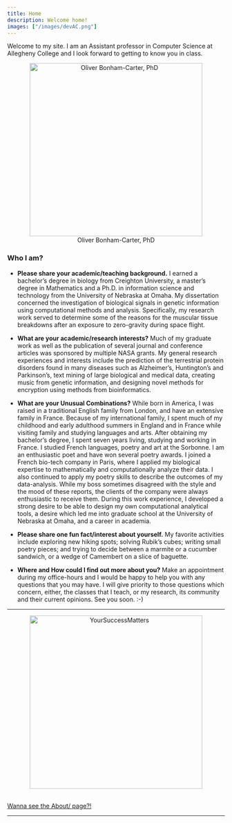 ```yaml
---
title: Home
description: Welcome home!
images: ["/images/devAC.png"]
---
```

Welcome to my site. I am an Assistant professor in Computer Science at Allegheny College and I look forward to getting to know you in class.

<!-- ![Welcome](/images/me_dam_ii.png)
Oliver Bonham-Carter, PhD -->

<center>
<img src="images/main/me_dam_700.png" alt="Oliver Bonham-Carter, PhD" style="width:400px;"/>
</center>


<!-- add a line drop -->
<center>
&#x200B;
Oliver Bonham-Carter, PhD
&#x200B;
</center>

### Who I am?

+ __Please share your academic/teaching background.__
I earned a bachelor’s degree in biology from Creighton University, a master’s degree in Mathematics and a Ph.D. in information science and technology from the University of Nebraska at Omaha. My dissertation concerned the investigation of biological signals in genetic information using computational methods and analysis. Specifically, my research work served to determine some of the reasons for the muscular tissue breakdowns after an exposure to zero-gravity during space flight.

+ __What are your academic/research interests?__
Much of my graduate work as well as the publication of several journal and conference articles was sponsored by multiple NASA grants. My general research experiences and interests include the prediction of the terrestrial protein disorders found in many diseases such as Alzheimer’s, Huntington’s and Parkinson’s, text mining of large biological and medical data, creating music from genetic information, and designing novel methods for encryption using methods from bioinformatics.

+ __What are your Unusual Combinations?__
While born in America, I was raised in a traditional English family from London, and have an extensive family in France. Because of my international family, I spent much of my childhood and early adulthood summers in England and in France while visiting family and studying languages and arts. After obtaining my bachelor’s degree, I spent seven years living, studying and working in France. I studied French languages, poetry and art at the Sorbonne. I am an enthusiastic poet and have won several poetry awards. I joined a French bio-tech company in Paris, where I applied my biological expertise to mathematically and computationally analyze their data. I also continued to apply my poetry skills to describe the outcomes of my data-analysis. While my boss sometimes disagreed with the style and the mood of these reports, the clients of the company were always enthusiastic to receive them. During this work experience, I developed a strong desire to be able to design my own computational analytical tools, a desire which led me into graduate school at the University of Nebraska at Omaha, and a career in academia.

+ __Please share one fun fact/interest about yourself.__
My favorite activities include exploring new hiking spots; solving Rubik’s cubes; writing small poetry pieces; and trying to decide between a marmite or a cucumber sandwich, or a wedge of Camembert on a slice of baguette.

+ __Where and How could I find out more about you?__
Make an appointment during my office-hours and I would be happy to help you with any questions that you may have. I will give priority to those questions which concern, either, the classes that I teach, or my research, its community and their current opinions. See you soon. :-)

---


<center>
<img src="/images/regalia.png" alt="YourSuccessMatters" style="width:400px;"/>
</center>

<!-- add a line drop -->
<center>
&#x200B;
</center>

<!-- ![YourSuccessMatters](/images/regalia.png) -->



[Wanna see the About/ page?!](/about)

---
